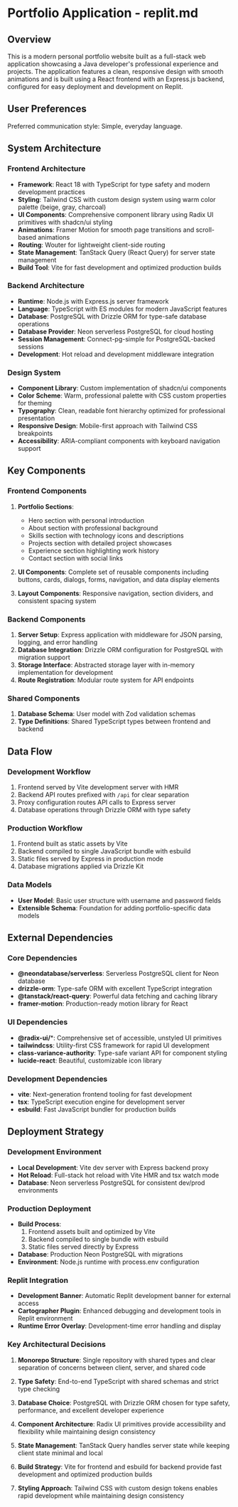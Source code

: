 # Portfolio Application - replit.md

## Overview

This is a modern personal portfolio website built as a full-stack web application showcasing a Java developer's professional experience and projects. The application features a clean, responsive design with smooth animations and is built using a React frontend with an Express.js backend, configured for easy deployment and development on Replit.

## User Preferences

Preferred communication style: Simple, everyday language.

## System Architecture

### Frontend Architecture
- **Framework**: React 18 with TypeScript for type safety and modern development practices
- **Styling**: Tailwind CSS with custom design system using warm color palette (beige, gray, charcoal)
- **UI Components**: Comprehensive component library using Radix UI primitives with shadcn/ui styling
- **Animations**: Framer Motion for smooth page transitions and scroll-based animations
- **Routing**: Wouter for lightweight client-side routing
- **State Management**: TanStack Query (React Query) for server state management
- **Build Tool**: Vite for fast development and optimized production builds

### Backend Architecture
- **Runtime**: Node.js with Express.js server framework
- **Language**: TypeScript with ES modules for modern JavaScript features
- **Database**: PostgreSQL with Drizzle ORM for type-safe database operations
- **Database Provider**: Neon serverless PostgreSQL for cloud hosting
- **Session Management**: Connect-pg-simple for PostgreSQL-backed sessions
- **Development**: Hot reload and development middleware integration

### Design System
- **Component Library**: Custom implementation of shadcn/ui components
- **Color Scheme**: Warm, professional palette with CSS custom properties for theming
- **Typography**: Clean, readable font hierarchy optimized for professional presentation
- **Responsive Design**: Mobile-first approach with Tailwind CSS breakpoints
- **Accessibility**: ARIA-compliant components with keyboard navigation support

## Key Components

### Frontend Components
1. **Portfolio Sections**:
   - Hero section with personal introduction
   - About section with professional background
   - Skills section with technology icons and descriptions
   - Projects section with detailed project showcases
   - Experience section highlighting work history
   - Contact section with social links

2. **UI Components**: Complete set of reusable components including buttons, cards, dialogs, forms, navigation, and data display elements

3. **Layout Components**: Responsive navigation, section dividers, and consistent spacing system

### Backend Components
1. **Server Setup**: Express application with middleware for JSON parsing, logging, and error handling
2. **Database Integration**: Drizzle ORM configuration for PostgreSQL with migration support
3. **Storage Interface**: Abstracted storage layer with in-memory implementation for development
4. **Route Registration**: Modular route system for API endpoints

### Shared Components
1. **Database Schema**: User model with Zod validation schemas
2. **Type Definitions**: Shared TypeScript types between frontend and backend

## Data Flow

### Development Workflow
1. Frontend served by Vite development server with HMR
2. Backend API routes prefixed with `/api` for clear separation
3. Proxy configuration routes API calls to Express server
4. Database operations through Drizzle ORM with type safety

### Production Workflow
1. Frontend built as static assets by Vite
2. Backend compiled to single JavaScript bundle with esbuild
3. Static files served by Express in production mode
4. Database migrations applied via Drizzle Kit

### Data Models
- **User Model**: Basic user structure with username and password fields
- **Extensible Schema**: Foundation for adding portfolio-specific data models

## External Dependencies

### Core Dependencies
- **@neondatabase/serverless**: Serverless PostgreSQL client for Neon database
- **drizzle-orm**: Type-safe ORM with excellent TypeScript integration
- **@tanstack/react-query**: Powerful data fetching and caching library
- **framer-motion**: Production-ready motion library for React

### UI Dependencies
- **@radix-ui/***: Comprehensive set of accessible, unstyled UI primitives
- **tailwindcss**: Utility-first CSS framework for rapid UI development
- **class-variance-authority**: Type-safe variant API for component styling
- **lucide-react**: Beautiful, customizable icon library

### Development Dependencies
- **vite**: Next-generation frontend tooling for fast development
- **tsx**: TypeScript execution engine for development server
- **esbuild**: Fast JavaScript bundler for production builds

## Deployment Strategy

### Development Environment
- **Local Development**: Vite dev server with Express backend proxy
- **Hot Reload**: Full-stack hot reload with Vite HMR and tsx watch mode
- **Database**: Neon serverless PostgreSQL for consistent dev/prod environments

### Production Deployment
- **Build Process**: 
  1. Frontend assets built and optimized by Vite
  2. Backend compiled to single bundle with esbuild
  3. Static files served directly by Express
- **Database**: Production Neon PostgreSQL with migrations
- **Environment**: Node.js runtime with process.env configuration

### Replit Integration
- **Development Banner**: Automatic Replit development banner for external access
- **Cartographer Plugin**: Enhanced debugging and development tools in Replit environment
- **Runtime Error Overlay**: Development-time error handling and display

### Key Architectural Decisions

1. **Monorepo Structure**: Single repository with shared types and clear separation of concerns between client, server, and shared code

2. **Type Safety**: End-to-end TypeScript with shared schemas and strict type checking

3. **Database Choice**: PostgreSQL with Drizzle ORM chosen for type safety, performance, and excellent developer experience

4. **Component Architecture**: Radix UI primitives provide accessibility and flexibility while maintaining design consistency

5. **State Management**: TanStack Query handles server state while keeping client state minimal and local

6. **Build Strategy**: Vite for frontend and esbuild for backend provide fast development and optimized production builds

7. **Styling Approach**: Tailwind CSS with custom design tokens enables rapid development while maintaining design consistency